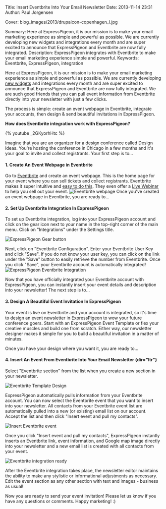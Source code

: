 Title: Insert Eventbrite Into Your Email Newsletter
Date: 2013-11-14 23:31
Author: Paul Jorgensen

Cover: blog_images/2013/drupalcon-copenhagen_l.jpg


Summary: Here at ExpressPigeon, it is our mission is to make your email marketing
         experience as simple and powerful as possible. We are currently
         developing new widgets and integrations every month and are super
         excited to announce that ExpressPigeon and Eventbrite are now fully
         integrated.
Description: ExpressPigeon integrates with Eventbrite to make your email marketing experience simple and powerful.
Keywords: Eventbrite, ExpressPigeon, integration

Here at ExpressPigeon, it is our mission is to make your email marketing
experience as simple and powerful as possible. We are currently
developing [new widgets]({filename}/expresspigeon-launches-email-newsletter-widgets.md)
and integrations every month and are super excited to announce that ExpressPigeon and Eventbrite
are now fully integrated. We are such good friends that you can pull event information
from Eventbrite directly into your newsletter with just a few clicks.

The process is simple: create an event webpage in Eventbrite, integrate
your accounts, then design &amp; send beautiful invitations in
ExpressPigeon.

**How does Eventbrite integration work with ExpressPigeon?**

{% youtube _2GKyorhHtc %}

Imagine that you are an organizer for a design conference called Design
Ideas. You're hosting the conference in Chicago in a few months and it's
your goal to invite and collect registrants. Your first step is to...

#### 1. Create An Event Webpage in Eventbrite

Go to [Eventbrite](http://eventbrite.com) and create an event webpage.
This is the home page for your event where you can sell tickets
and collect registrants.
Eventbrite makes it super intuitive and [easy to do this](https://www.eventbrite.com/features/).
They even offer a [Live Webinar](http://productdemo.eventbrite.com/)
to help you sell out your event.
![Eventbrite webpage](blog_images/2013/Screen-Shot-2013-10-10-at-7.34.18-PM.png "Eventbrite webpage")
Once you've created an event webpage in Eventbrite, you are ready to...

#### 2. Set Up Eventbrite Integration In ExpressPigeon

To set up Eventbrite integration, log into your ExpressPigeon account
and click on the gear icon next to your name in the top-right corner of
the main menu. Click on "Integrations" under the Settings title.

![ExpressPigeon Gear button](blog_images/2013/Selection_999570.png "ExpressPigeon Gear button")

Next, click on "Eventbrite Configuration". Enter your Eventbrite User
Key and click "Save". If you do not know your user key, you can click on
the link under the "Save" button to easily retrieve the number from
Eventbrite. Once you click "Save", your Eventbrite account is
automatically integrated!
![ExpressPigeon Eventbrite Integration](blog_images/2013/Screenshot-2013-09-01-at-2.58.23-PM.png "ExpressPigeon Eventbrite Integration")

Now that you have officially integrated your Eventbrite account with
ExpressPigeon, you can instantly insert your event details and
description into your newsletter! The next step is to...

#### 3. Design A Beautiful Event Invitation In ExpressPigeon

Your event is live on Eventbrite and your account is integrated, so it's
time to design an event newsletter in ExpressPigeon to wow your future
conference goers. Start with an ExpressPigeon Event Template or flex
your creative muscles and build one from scratch. Either way, our
newsletter designer makes it simple for you to build a beautiful
invitation in a matter of minutes.

Once you have your design where you want it, you are ready to...

#### 4. Insert An Event From Eventbrite Into Your Email Newsletter {dir="ltr"}

Select "Eventbrite section" from the list when you create a new section
in your newsletter.

![Eventbrite Template Design](blog_images/2013/Screen-Shot-2013-10-09-at-6.12.24-PM.png "Eventbrite Template Design")

ExpressPigeon automatically pulls information from your Eventbrite
account. You can now select the Eventbrite event that you want to insert
into your newsletter. All contacts from your Eventbrite event list are
automatically pulled into a new (or existing) email list on our account.
Accept the list and then click "Insert event and pull my
contacts".

![Insert Eventbrite event](blog_images/2013/Screen-Shot-2013-10-09-at-6.46.44-PM.png "Insert Eventbrite event")

Once you click "Insert event and pull my
contacts", ExpressPigeon instantly inserts an Eventbrite link, event
information, and Google map image directly into your newsletter and a
new email list is created with all contacts from your event.

![Eventbrite integration ready](blog_images/2013/Selection_999573.png "Eventbrite integration ready")

After the Eventbrite integration takes place, the newsletter editor
maintains the ability to make any stylistic or informational adjustments
as necessary. Edit the event section as any other section with text and
images - business as usual!

Now you are ready to send your event invitation! Please let us know if
you have any questions or comments. Happy marketing! :)